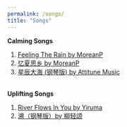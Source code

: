 ```yaml
---
permalink: /songs/
title: "Songs"
---
```

<head> 
<link rel="stylesheet" href="https://cdnjs.cloudflare.com/ajax/libs/font-awesome/4.7.0/css/font-awesome.min.css">
</head>

<i class="fa fa-smile-o"></i> <b class="font-size:+2">Calming Songs</b>
<ol>
  <li><a href="https://www.youtube.com/watch?v=E-1sQNMBHjE" target="_blank">Feeling The Rain by MoreanP</a></li>
  <li><a href="https://www.youtube.com/watch?v=B-rK_GkgRAU" target="_blank">忆夏思乡 by MoreanP</a></li>
  <li><a href="https://www.youtube.com/watch?v=-z-V24EK5t4" target="_blank">星辰大海 (钢琴版) by Attitune Music</a></li>

</ol>

<br>
<i class="fa fa-lightbulb-o"></i> <b class="font-size:+2">Uplifting Songs</b>
<ol>
  <li><a href="https://www.youtube.com/watch?v=7maJOI3QMu0" target="_blank">River Flows In You by Yiruma</a></li>
  <li><a href="https://www.youtube.com/watch?v=zyfoIw4L0Bw" target="_blank">溯（钢琴版）by 柳轻颂</a></li>

</ol>
<br>
